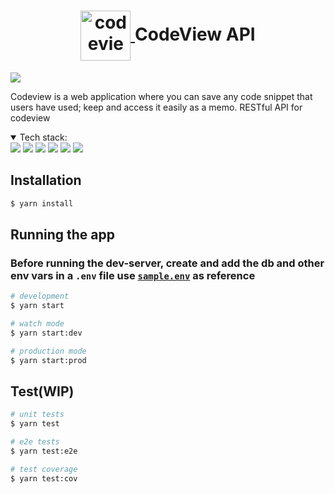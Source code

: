  <h1 align="center">
    <a href="https://codeview.daihh.com/" target="_blank" rel="noopener noreferrer">
      <img align="center" width="80" alt="codeview-logo" src="https://user-images.githubusercontent.com/22023256/136692460-ed7f0835-e895-4341-b149-218771218d35.png" />
    </a>
    <span>CodeView API</span>
    
  </h1>
  
<img src="https://img.shields.io/github/deployments/daiHash/codeview-api/codeview?label=heroku&logo=heroku" />

Codeview is a web application where you can save any code snippet that users have used; keep and access it easily as a memo. RESTful API for codeview

<details open>
<summary>Tech stack:</summary>
<img src="https://img.shields.io/badge/TypeScript-007ACC?style=for-the-badge&logo=typescript&logoColor=white" />
<img src="https://img.shields.io/badge/Nest.js-20232A?style=for-the-badge&logo=nestjs&logoColor=white" />
<img src="https://img.shields.io/badge/Node.js-339933?style=for-the-badge&logo=nodedotjs&logoColor=white" />
<img src="https://img.shields.io/badge/Express.js-000000?style=for-the-badge&logo=express&logoColor=white" />
<img src="https://img.shields.io/badge/PostgreSQL-316192?style=for-the-badge&logo=postgresql&logoColor=white" />
<img src="https://img.shields.io/badge/Typeorm-316192?style=for-the-badge&logoColor=white" />
</details>

## Installation

```bash
$ yarn install
```

## Running the app

### Before running the dev-server, create and add the db and other env vars in a `.env` file use [`sample.env`](./sample.env) as reference

```bash
# development
$ yarn start

# watch mode
$ yarn start:dev

# production mode
$ yarn start:prod
```

## Test(WIP)

```bash
# unit tests
$ yarn test

# e2e tests
$ yarn test:e2e

# test coverage
$ yarn test:cov
```
